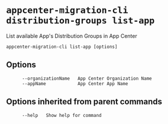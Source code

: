 # `appcenter-migration-cli distribution-groups list-app`

List available App's Distribution Groups in App Center

```plaintext
appcenter-migration-cli list-app [options]
```

## Options

```plaintext
      --organizationName   App Center Organization Name
      --appName            App Center App Name
```

## Options inherited from parent commands

```plaintext
      --help   Show help for command
```
